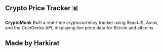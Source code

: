 ## Crypto Price Tracker 📊

**CryptoMonk** Built a real-time cryptocurrency tracker using ReactJS, Axios, and the CoinGecko API, displaying live price data for Bitcoin and altcoins.

## Made by Harkirat
